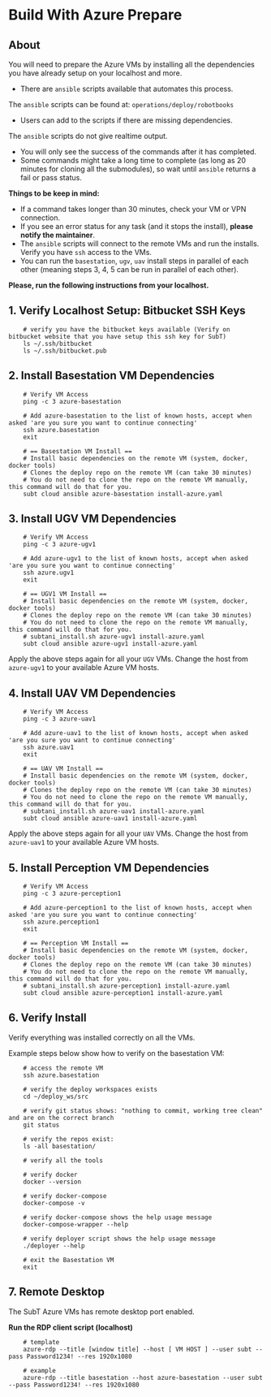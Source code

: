 # Build With Azure Prepare

## About

You will need to prepare the Azure VMs by installing all the dependencies you have already setup on your localhost and more.

- There are `ansible` scripts available that automates this process.

The `ansible` scripts can be found at: `operations/deploy/robotbooks`

- Users can add to the scripts if there are missing dependencies.

The `ansible` scripts do not give realtime output.

- You will only see the success of the commands after it has completed.
- Some commands might take a long time to complete (as long as 20 minutes for cloning all the submodules), so wait until `ansible` returns a fail or pass status.

**Things to be keep in mind:**

- If a command takes longer than 30 minutes, check your VM or VPN connection.
- If you see an error status for any task (and it stops the install), **please notify the maintainer**.
- The `ansible` scripts will connect to the remote VMs and run the installs. Verify you have `ssh` access to the VMs.
- You can run the `basestation`, `ugv`, `uav` install steps in parallel of each other (meaning steps 3, 4, 5 can be run in parallel of each other).

**Please, run the following instructions from your localhost.**

## 1. Verify Localhost Setup: Bitbucket SSH Keys

        # verify you have the bitbucket keys available (Verify on bitbucket website that you have setup this ssh key for SubT)
        ls ~/.ssh/bitbucket
        ls ~/.ssh/bitbucket.pub

## 2. Install Basestation VM Dependencies

        # Verify VM Access
        ping -c 3 azure-basestation

        # Add azure-basestation to the list of known hosts, accept when asked 'are you sure you want to continue connecting'
        ssh azure.basestation
        exit

        # == Basestation VM Install ==
        # Install basic dependencies on the remote VM (system, docker, docker tools)
        # Clones the deploy repo on the remote VM (can take 30 minutes)
        # You do not need to clone the repo on the remote VM manually, this command will do that for you.
        subt cloud ansible azure-basestation install-azure.yaml

## 3. Install UGV VM Dependencies

        # Verify VM Access
        ping -c 3 azure-ugv1

        # Add azure-ugv1 to the list of known hosts, accept when asked 'are you sure you want to continue connecting'
        ssh azure.ugv1
        exit

        # == UGV1 VM Install ==
        # Install basic dependencies on the remote VM (system, docker, docker tools)
        # Clones the deploy repo on the remote VM (can take 30 minutes)
        # You do not need to clone the repo on the remote VM manually, this command will do that for you.
        # subtani_install.sh azure-ugv1 install-azure.yaml
        subt cloud ansible azure-ugv1 install-azure.yaml

Apply the above steps again for all your `UGV` VMs. Change the host from `azure-ugv1` to your available Azure VM hosts.

## 4. Install UAV VM Dependencies

        # Verify VM Access
        ping -c 3 azure-uav1

        # Add azure-uav1 to the list of known hosts, accept when asked 'are you sure you want to continue connecting'
        ssh azure.uav1
        exit

        # == UAV VM Install ==
        # Install basic dependencies on the remote VM (system, docker, docker tools)
        # Clones the deploy repo on the remote VM (can take 30 minutes)
        # You do not need to clone the repo on the remote VM manually, this command will do that for you.
        # subtani_install.sh azure-uav1 install-azure.yaml
        subt cloud ansible azure-uav1 install-azure.yaml

Apply the above steps again for all your `UAV` VMs. Change the host from `azure-uav1` to your available Azure VM hosts.

## 5. Install Perception VM Dependencies

        # Verify VM Access
        ping -c 3 azure-perception1

        # Add azure-perception1 to the list of known hosts, accept when asked 'are you sure you want to continue connecting'
        ssh azure.perception1
        exit

        # == Perception VM Install ==
        # Install basic dependencies on the remote VM (system, docker, docker tools)
        # Clones the deploy repo on the remote VM (can take 30 minutes)
        # You do not need to clone the repo on the remote VM manually, this command will do that for you.
        # subtani_install.sh azure-perception1 install-azure.yaml
        subt cloud ansible azure-perception1 install-azure.yaml

## 6. Verify Install

Verify everything was installed correctly on all the VMs.

Example steps below show how to verify on the basestation VM:

        # access the remote VM
        ssh azure.basestation

        # verify the deploy workspaces exists
        cd ~/deploy_ws/src

        # verify git status shows: "nothing to commit, working tree clean" and are on the correct branch
        git status

        # verify the repos exist:
        ls -all basestation/

        # verify all the tools

        # verify docker
        docker --version

        # verify docker-compose
        docker-compose -v

        # verify docker-compose shows the help usage message
        docker-compose-wrapper --help

        # verify deployer script shows the help usage message
        ./deployer --help

        # exit the Basestation VM
        exit

## 7. Remote Desktop

The SubT Azure VMs has remote desktop port enabled.

**Run the RDP client script (localhost)**

        # template
        azure-rdp --title [window title] --host [ VM HOST ] --user subt --pass Password1234! --res 1920x1080

        # example
        azure-rdp --title basestation --host azure-basestation --user subt --pass Password1234! --res 1920x1080

